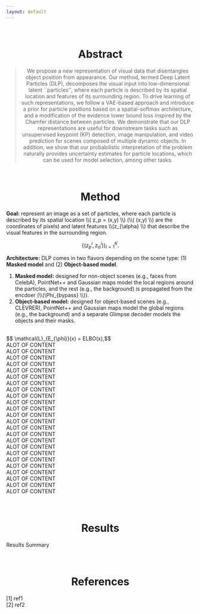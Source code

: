 ```yaml
---
layout: default
---
```

<style>
div.mw {
  max-width: 1000px;
  margin: auto;
}
</style>

<h1 align="center">
  <br>
Abstract
  <br>
</h1>
<div class="mw">
<blockquote style="text-align: center;">
        We propose a new representation of visual data that disentangles object position from appearance. Our method, termed Deep Latent Particles (DLP), decomposes the visual input into low-dimensional latent ``particles'', where each particle is described by its spatial location and features of its surrounding region.
         To drive learning of such representations, we follow a VAE-based approach and introduce a prior for particle positions based on a spatial-softmax architecture, and a modification of the evidence lower bound loss inspired by the Chamfer distance between particles. 
         We demonstrate that our DLP representations are useful for downstream tasks such as unsupervised keypoint (KP) detection, image manipulation, and video prediction for scenes composed of multiple dynamic objects. In addition, we show that our probabilistic interpretation of the problem naturally provides uncertainty estimates for particle locations, which can be used for model selection, among other tasks.
</blockquote>
</div>

<h1 align="center">
  <br>
Method
  <br>
</h1>

<div class="mw">
<b>Goal:</b> represent an image as a set of particles, where each particle is described by its spatial location \\( z_p = (x,y) \\) (\\( (x,y) \\) are the coordinates of pixels) and latent features \\(z_{\alpha} \\) that describe the visual features in the surrounding region. 

$$ \{(z_p^i, z_{\alpha}^i)\}_{i=1}^{K}. $$

<b>Architecture:</b> DLP comes in two flavors depending on the scene type: (1) <b>Masked model</b> and (2) <b>Object-based model</b>.

<ol>
  <li><b>Masked model:</b> designed for non-object scenes (e.g., faces from CelebA), PointNet++ and Gaussian maps model the local regions around the particles, and the rest (e.g., the background) is propagated from the encdoer (\\(\Phi_{bypass} \\)).</li>
  <li><b>Object-based model:</b> designed for object-based scenes (e.g., CLEVRER), PointNet++ and Gaussian maps model the global regions (e.g., the background) and a separate Glimpse decoder models the objects and their masks.</li>
</ol>


<br>
$$ \mathcal{L}_{E_{\phi}}(x) = ELBO(x),$$
<br>
ALOT OF CONTENT<br>
ALOT OF CONTENT<br>
ALOT OF CONTENT<br>
ALOT OF CONTENT<br>
ALOT OF CONTENT<br>
ALOT OF CONTENT<br>
ALOT OF CONTENT<br>
ALOT OF CONTENT<br>
ALOT OF CONTENT<br>
ALOT OF CONTENT<br>
ALOT OF CONTENT<br>
ALOT OF CONTENT<br>
ALOT OF CONTENT<br>
ALOT OF CONTENT<br>
ALOT OF CONTENT<br>
ALOT OF CONTENT<br>
ALOT OF CONTENT<br>
ALOT OF CONTENT<br>
ALOT OF CONTENT<br>
ALOT OF CONTENT<br>
ALOT OF CONTENT<br>
ALOT OF CONTENT<br>
ALOT OF CONTENT<br>
ALOT OF CONTENT
</div>

<h1 align="center">
  <br>
Results
  <br>
</h1>

<div class="mw">
Results Summary
</div>

<h1 align="center">
  <br>
References
  <br>
</h1>

<div class="mw">
[1] ref1
<br>
[2] ref2
</div>

